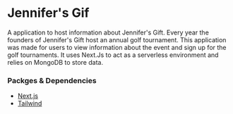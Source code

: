 # Jennifer's Gif
A application to host information about Jennifer's Gift. Every year the founders of Jennifer's Gift host an annual golf tournament. This application was made for users to view information about the event and sign up for the golf tournaments. It uses Next.Js to act as a 
serverless environment and relies on MongoDB to store data.
### Packges & Dependencies
* [Next.js](https://nextjs.org/)
* [Tailwind](https://tailwindcss.com/)
